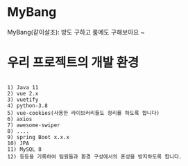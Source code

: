 # MyBang

MyBang(같이살조): 방도 구하고 룸메도 구해보아요 ~

# 우리 프로젝트의 개발 환경

```make

1) Java 11
2) vue 2.x
3) vuetify
4) python-3.8
5) vue-cookies(사용한 라이브러리들도 정리를 하도록 합니다)
6) axios
7) awesome-swiper
8) ....
9) spring Boot x.x.x
10) JPA
11) MySQL 8
12) 등등을 기록하여 팀원들과 환경 구성에서의 혼성을 방지하도록 합니다.
